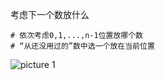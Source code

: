 考虑下一个数放什么


    # 依次考虑0,1,...,n-1位置放哪个数  
    # “从还没用过的”数中选一个放在当前位置




![picture 1](https://i.loli.net/2021/09/08/h7EY3Bq4oL1G8Sw.png)  




```java
